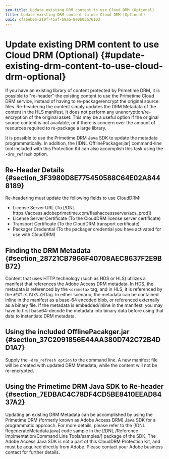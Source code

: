```yaml
---
seo-title: Update existing DRM content to use Cloud DRM (Optional)
title: Update existing DRM content to use Cloud DRM (Optional)
uuid: cfabeb06-210f-45af-b8a6-8e0b03a76103
---
```


# Update existing DRM content to use Cloud DRM (Optional) {#update-existing-drm-content-to-use-cloud-drm-optional}

If you have an existing library of content protected by Primetime DRM, it is possible to "re-header" the existing content to use the  Primetime Cloud DRM service, instead of having to re-package/encrypt the original source files. Re-headering the content simply updates the DRM Metadata of the content in the HLS manifest. It does not perform any unencryption/re-encryption of the original asset. This may be a useful option if the original source content is not available, or if there is concern over the amount of resources required to re-package a large library.

It is possible to use the Primetime DRM Java SDK to update the metadata programmatically. In addition, the [!DNL OfflinePackager.jar] command-line tool included with this Protection Kit can also accomplish this task using the `-drm_refresh` option.

## Re-Header Details {#section_3F3980D8E775450588C64E02A8448189}

Re-headering must update the following fields to use CloudDRM:

* License Server URL (To [!DNL ht<span></span>tps://access.adobeprimetime.com/flashaccessserver/axs_prod]) 
* License Server Certificate (To the CloudDRM license server certificate) 
* Transport Certificate (To the CloudDRM transport certificate) 
* Packager Credential (To the packager credential you have activated for use with CloudDRM)

## Finding the DRM Metadata {#section_28721CB7966F40708AEC8637F2E9BB72}

Content that uses HTTP technology (such as HDS or HLS) utilizes a manifest that references the Adobe Access DRM metadata. In HDS, the metadata is referenced by the `<drmmeta>` tag, and in HLS, it is referenced by the `#EXT-X-FAXS-CM` tag. In either scenario, the metadata can be contained inline in the manifest as a base-64 encoded blob, or referenced externally as a binary file. If the metadata is embedded/inline in the manifest, you may have to first base64-decode the metadata into binary data before using that data to instantiate DRM metadata.  

## Using the included OfflinePacakger.jar {#section_37C2091856E44AA380D742C72B4DD1A7}

Supply the `-drm_refresh option` to the command line. A new manifest file will be created with updated DRM Metadata, while the content will not be re-encrypted.  

## Using the Primetime DRM Java SDK to Re-header {#section_7EDBAC4C78DF4CD5BE8410EEAD8437A2}

Updating an existing DRM Metadata can be accomplished by using the Primetime DRM (formerly known as Adobe Access DRM) Java SDK for a programmatic approach. For more details, please refer to the [!DNL RegenerateMetadata.java] code sample in the [!DNL /Reference Implmentation/Command Line Tools/samples/] package of the SDK. The Adobe Access Java SDK is not a part of this CloudDRM Protection Kit, and must be acquired directly from Adobe. Please contact your Adobe business contact for further details.  